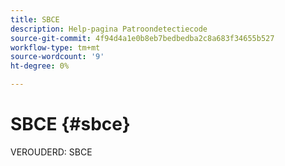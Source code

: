 ```yaml
---
title: SBCE
description: Help-pagina Patroondetectiecode
source-git-commit: 4f94d4a1e0b8eb7bedbedba2c8a683f34655b527
workflow-type: tm+mt
source-wordcount: '9'
ht-degree: 0%

---
```



# SBCE {#sbce}

VEROUDERD: SBCE

